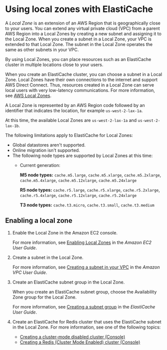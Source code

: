 # Using local zones with ElastiCache<a name="Local_zones"></a>

A *Local Zone* is an extension of an AWS Region that is geographically close to your users\. You can extend any virtual private cloud \(VPC\) from a parent AWS Region into a Local Zones by creating a new subnet and assigning it to the Local Zone\. When you create a subnet in a Local Zone, your VPC is extended to that Local Zone\. The subnet in the Local Zone operates the same as other subnets in your VPC\.

By using Local Zones, you can place resources such as an ElastiCache cluster in multiple locations close to your users\. 

When you create an ElastiCache cluster, you can choose a subnet in a Local Zone\. Local Zones have their own connections to the internet and support AWS Direct Connect\. Thus, resources created in a Local Zone can serve local users with very low\-latency communications\. For more information, see [AWS Local Zones](https://aws.amazon.com/about-aws/global-infrastructure/localzones/)\. 

A Local Zone is represented by an AWS Region code followed by an identifier that indicates the location, for example `us-west-2-lax-1a`\.

At this time, the available Local Zones are `us-west-2-lax-1a` and `us-west-2-lax-1b`\.

The following limitations apply to ElastiCache for Local Zones:
+ Global datastores aren't supported\.
+ Online migration isn't supported\.
+ The following node types are supported by Local Zones at this time: 
  + Current generation: 

    **M5 node types:** `cache.m5.large`, `cache.m5.xlarge`, `cache.m5.2xlarge`, `cache.m5.4xlarge`, `cache.m5.12xlarge`, `cache.m5.24xlarge` 

    **R5 node types:** `cache.r5.large`, `cache.r5.xlarge`, `cache.r5.2xlarge`, `cache.r5.4xlarge`, `cache.r5.12xlarge`, `cache.r5.24xlarge`

    **T3 node types:** `cache.t3.micro`, `cache.t3.small`, `cache.t3.medium`

## Enabling a local zone<a name="Local_zones-using"></a>

1. Enable the Local Zone in the Amazon EC2 console\.

   For more information, see [Enabling Local Zones](https://docs.aws.amazon.com/AWSEC2/latest/UserGuide/using-regions-availability-zones.html#enable-zone-group) in the *Amazon EC2 User Guide*\.

1. Create a subnet in the Local Zone\.

   For more information, see [Creating a subnet in your VPC](https://docs.aws.amazon.com/vpc/latest/userguide/working-with-vpcs.html#AddaSubnet) in the *Amazon VPC User Guide*\.

1. Create an ElastiCache subnet group in the Local Zone\.

   When you create an ElastiCache subnet group, choose the Availability Zone group for the Local Zone\.

   For more information, see [Creating a subnet group](https://docs.aws.amazon.com/AmazonElastiCache/latest/red-ug/SubnetGroups.Creating.html) in the *ElastiCache User Guide*\.

1. Create an ElastiCache for Redis cluster that uses the ElastiCache subnet in the Local Zone\. For more information, see one of the following topics:
   +  [Creating a cluster\-mode disabled cluster \(Console\)](Clusters.Create.CON.Redis.md)
   +  [Creating a Redis \(Cluster Mode Enabled\) cluster \(Console\)](Clusters.Create.CON.RedisCluster.md)